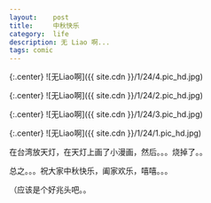 ```yaml
---
layout:    post
title:     中秋快乐
category:  life
description: 无 Liao 啊...
tags: comic
---
```

{:.center}
![无Liao啊]({{ site.cdn }}/1/24/4.pic_hd.jpg)

{:.center}
![无Liao啊]({{ site.cdn }}/1/24/2.pic_hd.jpg)

{:.center}
![无Liao啊]({{ site.cdn }}/1/24/3.pic_hd.jpg)

{:.center}
![无Liao啊]({{ site.cdn }}/1/24/1.pic_hd.jpg)

在台湾放天灯，在天灯上画了小漫画，然后。。。烧掉了。。

总之。。。祝大家中秋快乐，阖家欢乐，嘻嘻。。。

（应该是个好兆头吧。。